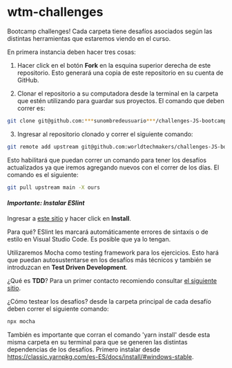 # wtm-challenges
Bootcamp challenges! Cada carpeta tiene desafíos asociados según las distintas herramientas que estaremos viendo en el curso. 

En primera instancia deben hacer tres cosas:

1. Hacer click en el botón **Fork** en la esquina superior derecha de este repositorio. Esto generará una copia de este repositorio en su cuenta de GitHub.

2. Clonar el repositorio a su computadora desde la terminal en la carpeta que estén utilizando para guardar sus proyectos. El comando que deben correr es:

``` bash
git clone git@github.com:***sunombredeusuario***/challenges-JS-bootcamp.git
```
3. Ingresar al repositorio clonado y correr el siguiente comando:

``` bash
git remote add upstream git@github.com:worldtechmakers/challenges-JS-bootcamp.git
```

Esto habilitará que puedan correr un comando para tener los desafíos actualizados ya que iremos agregando nuevos con el correr de los días. El comando es el siguiente:

``` bash
git pull upstream main -X ours
```

#### ***Importante: Instalar ESlint***

Ingresar a [este sitio](https://marketplace.visualstudio.com/items?itemName=dbaeumer.vscode-eslint) y hacer click en **Install**.

Para qué? ESlint les marcará automáticamente errores de sintaxis o de estilo en Visual Studio Code. Es posible que ya lo tengan.

Utilizaremos Mocha como testing framework para los ejercicios. Esto hará que puedan autosustentarse en los desafíos más técnicos y también se introduzcan en **Test Driven Development**. 

¿Qué es **TDD**? Para un primer contacto recomiendo consultar [el siguiente sitio](https://www.paradigmadigital.com/dev/tdd-como-metodologia-de-diseno-de-software/). 

¿Cómo testear los desafíos? desde la carpeta principal de cada desafío deben correr el siguiente comando:

``` bash
npx mocha
```

También es importante que corran el comando 'yarn install' desde esta misma carpeta en su terminal para que se generen las distintas dependencias de los desafíos. Primero instalar desde https://classic.yarnpkg.com/es-ES/docs/install/#windows-stable.

